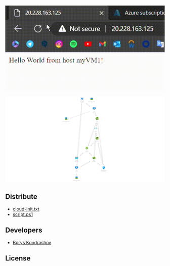 <p align="center">
      <img src="https://github.com/Tuburni/GL_Homerworks/blob/main/GL_Homerwork2/Video.gif" width="726">
</p>

<p align="center">
   <img src="https://github.com/Tuburni/GL_Homerworks/blob/main/GL_Homerwork2/myResourceGroupLoadBalancer.png">
</p>

## Distribute

- [cloud-init.txt](https://github.com/Tuburni/GL_Homerworks/blob/main/GL_Homerwork2/cloud-init.txt)
- [script.ps1](https://github.com/Tuburni/GL_Homerworks/blob/main/GL_Homerwork2/script.ps1)


## Developers

- [Borys Kondrashov](https://github.com/Tuburni)

## License
